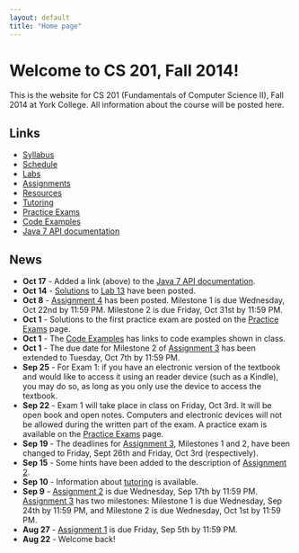 ```yaml
---
layout: default
title: "Home page"
---
```


# Welcome to CS 201, Fall 2014!

This is the website for CS 201 (Fundamentals of Computer Science II), Fall 2014 at York College. All information about the
course will be posted here.

## Links

* [Syllabus](syllabus.html)
* [Schedule](schedule.html)
* [Labs](labs/index.html)
* [Assignments](assign/index.html)
* [Resources](resources/index.html)
* [Tutoring](tutoring.html)
* [Practice Exams](practice/index.html)
* [Code Examples](examples/index.html)
* [Java 7 API documentation](http://docs.oracle.com/javase/7/docs/api/)

## News

* **Oct 17** - Added a link (above) to the [Java 7 API documentation](http://docs.oracle.com/javase/7/docs/api/).
* **Oct 14** - [Solutions](labs/lab13soln.pdf) to [Lab 13](labs/lab13.html) have been posted.
* **Oct 8** - [Assignment 4](assign/assign04.html) has been posted.  Milestone 1 is due Wednesday, Oct 22nd by 11:59 PM.  Milestone 2 is due Friday, Oct 31st by 11:59 PM.
* **Oct 1** - Solutions to the first practice exam are posted on the [Practice Exams](practice/index.html) page.
* **Oct 1** - The [Code Examples](examples/index.html) has links to code examples shown in class.
* **Oct 1** - The due date for Milestone 2 of [Assignment 3](assign/assign03.html) has been extended to Tuesday, Oct 7th by 11:59 PM.
* **Sep 25** - For Exam 1: if you have an electronic version of the textbook and would like to access it using an reader device (such as a Kindle), you may do so, as long as you only use the device to access the textbook.
* **Sep 22** - Exam 1 will take place in class on Friday, Oct 3rd.  It will be open book and open notes.  Computers and electronic devices will not be allowed during the written part of the exam.  A practice exam is available on the [Practice Exams](practice/index.html) page.
* **Sep 19** - The deadlines for [Assignment 3](assign/assign03.html), Milestones 1 and 2, have been changed to Friday, Sept 26th and Friday, Oct 3rd (respectively).
* **Sep 15** - Some hints have been added to the description of [Assignment 2](assign/assign02.html).
* **Sep 10** - Information about [tutoring](tutoring.html) is available.
* **Sep 9** - [Assignment 2](assign/assign02.html) is due Wednesday, Sep 17th by 11:59 PM.  [Assignment 3](assign/assign03.html) has two milestones: Milestone 1 is due Wednesday, Sep 24th by 11:59 PM, and Milestone 2 is due Wednesday, Oct 1st by 11:59 PM.
* **Aug 27** - [Assignment 1](assign/assign01.html) is due Friday, Sep 5th by 11:59 PM.
* **Aug 22** - Welcome back!

